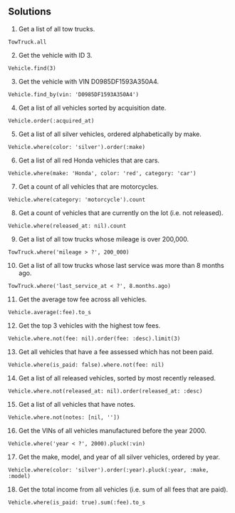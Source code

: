 ## Solutions

1) Get a list of all tow trucks.

`TowTruck.all`

2) Get the vehicle with ID 3.

`Vehicle.find(3)`

3) Get the vehicle with VIN D0985DF1593A350A4.

`Vehicle.find_by(vin: 'D0985DF1593A350A4')`

4) Get a list of all vehicles sorted by acquisition date.

`Vehicle.order(:acquired_at)`

5) Get a list of all silver vehicles, ordered alphabetically by make.

`Vehicle.where(color: 'silver').order(:make)`

6) Get a list of all red Honda vehicles that are cars.

`Vehicle.where(make: 'Honda', color: 'red', category: 'car')`

7) Get a count of all vehicles that are motorcycles.

`Vehicle.where(category: 'motorcycle').count`

8) Get a count of vehicles that are currently on the lot (i.e. not released).

`Vehicle.where(released_at: nil).count`

9) Get a list of all tow trucks whose mileage is over 200,000.

`TowTruck.where('mileage > ?', 200_000)`

10) Get a list of all tow trucks whose last service was more than 8 months ago.

`TowTruck.where('last_service_at < ?', 8.months.ago)`

11) Get the average tow fee across all vehicles.

`Vehicle.average(:fee).to_s`

12) Get the top 3 vehicles with the highest tow fees.

`Vehicle.where.not(fee: nil).order(fee: :desc).limit(3)`

13) Get all vehicles that have a fee assessed which has not been paid.

`Vehicle.where(is_paid: false).where.not(fee: nil)`

14) Get a list of all released vehicles, sorted by most recently released.

`Vehicle.where.not(released_at: nil).order(released_at: :desc)`

15) Get a list of all vehicles that have notes.

`Vehicle.where.not(notes: [nil, ''])`

16) Get the VINs of all vehicles manufactured before the year 2000.

`Vehicle.where('year < ?', 2000).pluck(:vin)`

17) Get the make, model, and year of all silver vehicles, ordered by year.

`Vehicle.where(color: 'silver').order(:year).pluck(:year, :make, :model)`

18) Get the total income from all vehicles (i.e. sum of all fees that are paid).

`Vehicle.where(is_paid: true).sum(:fee).to_s`
